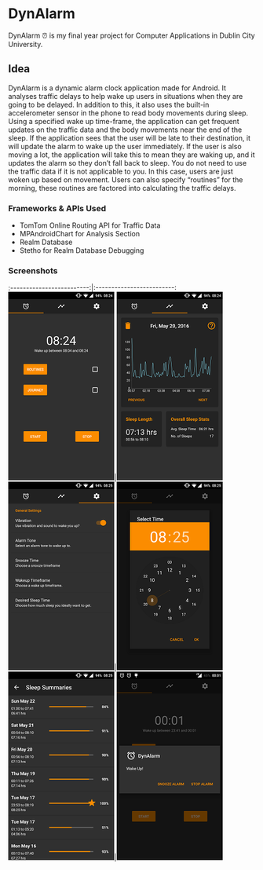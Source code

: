 # DynAlarm 

DynAlarm :alarm_clock: is my final year project for Computer Applications in Dublin City University.

## Idea 

DynAlarm is a dynamic alarm clock application made for Android. It analyses traffic delays to help wake up users in situations when they are going to be delayed. In addition to this, it also uses the built-in accelerometer sensor in the phone to read body movements during sleep. Using a specified wake up time-frame, the application can get frequent updates on the traffic data and the body movements near the end of the sleep. If the application sees that the user will be late to their destination, it will update the alarm to wake up the user immediately. If the user is also moving a lot, the application will take this to mean they are waking up, and it updates the alarm so they don’t fall back to sleep. You do not need to use the traffic data if it is not applicable to you. In this case, users are just woken up based on movement. Users can also specify “routines” for the morning, these routines are factored into calculating the traffic delays. 

### Frameworks & APIs Used

- TomTom Online Routing API for Traffic Data
- MPAndroidChart for Analysis Section
- Realm Database
- Stetho for Realm Database Debugging 

### Screenshots 



:-------------------------:|:-------------------------:
![Alarm Screen](images/alarm_frag.png?raw=true "Alarm Screen")|![Analysis Screen](images/analysis.png?raw=true "Analysis Screen")
![Settings Screen](images/settings.png?raw=true "Settings Screen")|![Time Picker](images/time_picker.png?raw=true "Time Picker")
![Summaries](images/summaries.png?raw=true "Sleep Summaries")|![Alarm Wakeup](images/alarm.png?raw=true "Alarm Wakeup Dialog")







